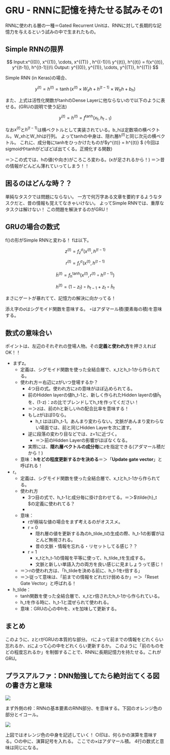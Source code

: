 # GRU - RNNに記憶を持たせる試みその1

RNNに使われる層の一種＝Gated Recurrent Unitは、RNNに対して長期的な記憶力を与えるという試みの中で生まれたもの。

## Simple RNNの限界

$$
Input:x^{(0)}, x^{(1)}, \cdots, x^{(T)} , h^{(-1)}\\
y^{(t)}, h^{(t)} = f(x^{(t)}, y^{(t-1)}, h^{(t-1)})\\
Output: y^{(0)}, y^{(1)}, \cdots, y^{(T)}, h^{(T)}
$$

Simple RNN (in Keras)の場合、

$$
y^{(t)} = h^{(t)} = \tanh(x^{(t)} \times W_xh + h^{(t-1)} \times W_hh + b_h)
$$

また、上式は活性化関数がtanhのDense Layerに他ならないので以下のように表せる。(GRUの説明で使う記法)

$$
y^{(t)} = h^{(t)} = f^{\tanh}(x_t, h_{t-1})
$$

なお$x^{(t)}$と$h^{(t-1)}$は横ベクトルとして実装されている。b_hは定数項の横ベクトル。W_xhとW_hhは行列。
よってtanhの中身は、隠れ層$h^{(t)}$と同じ次元の横ベクトル。
これに、成分毎にtanhをひっかけたものが$y^{(t)} = h^{(t)} $
(今回はsigmoidやtanhがどばどば出てくる。正規化する関数)

＝＞この式では、hの値(や向き)がころころ変わる。(xが足されるから！)
＝＞昔の情報がどんどん薄れていってしまう！！

## 困るのはどんな時？？

単純なタスクでは問題にならない。
一方で何万字ある文章を要約するようなタスクだと、昔の情報も覚えてなきゃいけない。
よってSimple RNNでは、重厚なタスクは解けない！
この問題を解決するのがGRU！

## GRUの場合の数式

f()の形がSimple RNNと変わる！
fは以下。

$$
z^{(t)} = f_{z}^{\sigma}(x^{(t)}, h^{(t-1)}
$$

$$
r^{(t)} = f_{r}^{\sigma}(x^{(t)}, h^{(t-1)}
$$

$$
\tilde{h}^{(t)} = f_{h}^{\tanh}(x^{(t)}, r^{(t)} \circ h^{(t-1)})
$$

$$
h^{(t)} = (1 - z_t) \circ h_{t-1} + z_t \circ \tilde{h}_t
$$

まさにゲートが暴れてて、記憶力の解決に向かってる！

添え字の$\sigma$はシグモイド関数を意味する。
$\circ$はアダマール積(要素毎の積)を意味する。

## 数式の意味合い

ポイントは、左辺のそれぞれの登場人物。その**定義と使われ方**を押さえればOK！！

- まずz。
  - 定義は、シグモイド関数を使った全結合層で、x_tとh_t-1から作られてる。
  - 使われ方＝右辺にzがいつ登場するか？
    - 4つ目の式。使われ方にzの意味がほぼ込められてる。
    - 前のHidden layerの値h_t-1と、新しく作られたHidden layerの値$\tilde{h}_t$を、(1-z)：zの比でブレンドしてh_tを作ってください！
    - ＝＞zは、前のhと新しいhの配合比率を意味する！
    - もしzがほぼ0なら。
      - h_t はほぼh_t-1。あんまり変わらない。文脈があんまり変わらない場面では、前と同じHidden Layerを次に渡す。
    - 逆に段落の変わり目などでは、z=1に近づく。
      - ＝＞前のHidden Layerの影響がほぼなくなる。
    - 実際には、**隠れ層ベクトルの成分毎**にzを指定できる(アダマール積だから！)
  - 意味：**hをどの程度更新するかを決める**＝＞「**Update gate vector**」と呼ばれる！
- r。
  - 定義は、シグモイド関数を使った全結合層で、x_tとh_t-1から作られてる。
  - 使われ方
    - 3つ目の式で、h_t-1と成分毎に掛け合わせてる。＝＞$\tilde{h}\_t $の定義に使われてる？
    -
  - 意味：
    - rが極端な値の場合をまず考えるのがオススメ。
    - r = 0
      - 隠れ層の値を更新する為のh_tilde_tの生成の際、h_t-1の影響がほとんど無視される。
      - 昔の文脈・情報を忘れる・リセットしてる感じ？？
    - r = 1
      - x_tとh_t-1の情報を平等に使って、h_tilde_tを生成する。
      - 文脈と新しい単語入力の両方を良い感じに見ましょうって感じ！
  - ＝＞rの使われ方は、「h_tildeを決める前に、h_t-1をr倍する」
  - ＝＞従って意味は、「前までの情報をどれだけ弱めるか」＝＞「Reset Gate Vector」と呼ばれる！
- h_tilde：
  - tanh関数を使った全結合層で、x_tとr倍されたh_t-1から作られている。
  - h_tを作る時に、h_t-1と混ぜられて使われる。
  - 意味：GRUの心の中hを、xを加味して更新する。

## まとめ

このように、zとrがGRUの本質的な部分。
rによって前までの情報をどれくらい忘れるか、zによって心の中をどれくらい更新するか。
このように「前のものをどの程度忘れるか」を制御することで、RNNに長期記憶力を持たせる。これがGRU。

## プラスアルファ：DNN勉強してたら絶対出てくる図の書き方と意味

![](https://upload.wikimedia.org/wikipedia/commons/thumb/3/37/Gated_Recurrent_Unit%2C_base_type.svg/780px-Gated_Recurrent_Unit%2C_base_type.svg.png)

まず外側の枠：RNNの基本要素のRNN部分、を意味する。下図のオレンジ色の部分とイコール。

![](https://camo.qiitausercontent.com/b1423e0dc6a49df2e446eaa7366d256d5dba4837/68747470733a2f2f71696974612d696d6167652d73746f72652e73332e61702d6e6f727468656173742d312e616d617a6f6e6177732e636f6d2f302f3335383139322f63326530343034342d313564392d346666382d303733632d3732316165346366386564662e706e67)

上図ではオレンジ色の中身を記述していく！
○印は、何らかの演算を意味する。○の中に、演算記号を入れる。
ここでの×はアダマール積。
4行の数式と意味は同じになる。